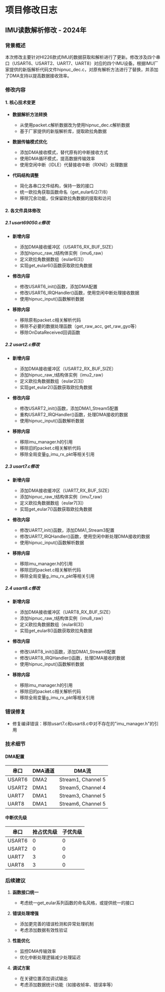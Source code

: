 # 项目修改日志

## IMU读数解析修改 - 2024年

### 背景概述

本次修改主要针对HI226款式IMU的数据获取和解析进行了更新。修改涉及四个串口（USART6、USART2、UART7、UART8）对应的四个IMU设备。根据IMU厂家提供的新版解析代码文件hipnuc_dec.c，对原有解析方法进行了替换，并添加了DMA支持以提高数据接收效率。

### 修改内容

#### 1. 核心技术变更

- **数据解析方法转换**
  - 从使用packet.c解析数据改为使用hipnuc_dec.c解析数据
  - 基于厂家提供的新版解析库，提取欧拉角数据

- **数据传输模式优化**
  - 添加DMA接收模式，替代原有的中断接收方式
  - 使用DMA循环模式，提高数据传输效率
  - 使用空闲中断（IDLE）代替接收中断（RXNE）处理数据

- **代码结构调整**
  - 简化各串口文件结构，保持一致的接口
  - 统一欧拉角获取函数命名（get_eular6/2/7/8）
  - 移除冗余功能，仅保留欧拉角数据的提取和访问

#### 2. 各文件具体修改

##### 2.1 usart69050.c修改

- **新增内容**
  - 添加DMA接收缓冲区（USART6_RX_BUF_SIZE）
  - 添加hipnuc_raw_t结构体实例（imu6_raw）
  - 定义欧拉角数据数组（eular6[3]）
  - 实现get_eular6()函数获取欧拉角数据

- **修改内容**
  - 修改USART6_init()函数，添加DMA配置
  - 修改USART6_IRQHandler()函数，使用空闲中断处理接收数据
  - 使用hipnuc_input()函数解析数据

- **移除内容**
  - 移除原有packet.c相关解析代码
  - 移除不必要的数据处理函数（get_raw_acc, get_raw_gyo等）
  - 移除OnDataReceived回调函数

##### 2.2 usart2.c修改

- **新增内容**
  - 添加DMA接收缓冲区（USART2_RX_BUF_SIZE）
  - 添加hipnuc_raw_t结构体实例（imu2_raw）
  - 定义欧拉角数据数组（eular2[3]）
  - 实现get_eular2()函数获取欧拉角数据

- **修改内容**
  - 修改USART2_init()函数，添加DMA1_Stream5配置
  - 重构USART2_IRQHandler()函数，处理DMA接收的数据
  - 使用hipnuc_input()函数解析数据

- **移除内容**
  - 移除imu_manager.h的引用
  - 移除旧的packet.c相关解析代码
  - 移除全局变量g_imu_rx_pkt等相关引用

##### 2.3 usart7.c修改

- **新增内容**
  - 添加DMA接收缓冲区（UART7_RX_BUF_SIZE）
  - 添加hipnuc_raw_t结构体实例（imu7_raw）
  - 定义欧拉角数据数组（eular7[3]）
  - 实现get_eular7()函数获取欧拉角数据

- **修改内容**
  - 修改UART7_init()函数，添加DMA1_Stream3配置
  - 修改UART7_IRQHandler()函数，使用空闲中断处理DMA接收的数据
  - 使用hipnuc_input()函数解析数据

- **移除内容**
  - 移除imu_manager.h的引用
  - 移除旧的packet.c相关解析代码
  - 移除全局变量g_imu_rx_pkt等相关引用

##### 2.4 usart8.c修改

- **新增内容**
  - 添加DMA接收缓冲区（UART8_RX_BUF_SIZE）
  - 添加hipnuc_raw_t结构体实例（imu8_raw）
  - 定义欧拉角数据数组（eular8[3]）
  - 实现get_eular8()函数获取欧拉角数据

- **修改内容**
  - 修改UART8_init()函数，添加DMA1_Stream6配置
  - 修改UART8_IRQHandler()函数，处理DMA接收的数据
  - 使用hipnuc_input()函数解析数据

- **移除内容**
  - 移除imu_manager.h的引用
  - 移除旧的packet.c相关解析代码
  - 移除全局变量g_imu_rx_pkt等相关引用

### 错误修复

- 修复编译错误：移除usart7.c和usart8.c中对不存在的"imu_manager.h"的引用

### 技术细节

#### DMA配置

| 串口 | DMA通道 | DMA流 |
|------|---------|-------|
| USART6 | DMA2 | Stream1, Channel 5 |
| USART2 | DMA1 | Stream5, Channel 4 |
| UART7 | DMA1 | Stream3, Channel 5 |
| UART8 | DMA1 | Stream6, Channel 5 |

#### 中断优先级

| 串口 | 抢占优先级 | 子优先级 |
|------|------------|----------|
| USART6 | 0 | 0 |
| USART2 | 0 | 0 |
| UART7 | 3 | 0 |
| UART8 | 3 | 0 |

### 后续建议

1. **函数接口统一**
   - 考虑统一get_eular系列函数的命名风格，或提供统一的接口

2. **错误处理增强**
   - 添加更完善的错误检测和异常处理机制
   - 考虑添加数据有效性验证

3. **性能优化**
   - 监控DMA传输效率
   - 优化中断处理逻辑减少处理延迟

4. **调试方案**
   - 在关键位置添加调试输出
   - 考虑添加数据统计功能（如接收帧率、错误率等）
